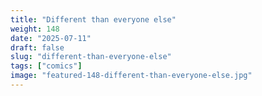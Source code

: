 ```yaml
---
title: "Different than everyone else"
weight: 148
date: "2025-07-11"
draft: false
slug: "different-than-everyone-else"
tags: ["comics"]
image: "featured-148-different-than-everyone-else.jpg"
---
```

